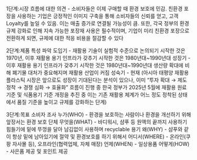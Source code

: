 1단계:시장 흐름에 대한 의견	- 소비자들은 이제 구매할 때 환경 보호에 민감. 
친환경 포장을 사용하는 기업은 긍정적인 이미지 구축을 통해 소비자들의 신뢰를 얻고, 고객 Loyalty를 높일 수 있음. 이는 매출 증가로 연결될 가능성이 큼.
또한, 각국 정부의 환경 규제 강화로 인해 지속 가능한 포장재 사용은 필수적이며, 기업이 미리 친환경 포장으로 전환하게 되면, 규제에 대한 적응 비용을 절감할 수 있다

2단계:제품 특성 파악 
도입기 - 재활용 기술이 실험적 수준으로 논의되기 시작한 것은 1970년, 이후 재활용 용기 인프라가 갖추기 시작한 것은 1980년대~1990년대
성장기 - 이후 재활용 용기 인프라가 갖추기 시작한 것은 1980년대~1990년대 생산량 확대에 비해 폐기물 대처가 중요해지며 재활용 산업이 커짐
성숙기 - 현재 (아시아 태평양 재활용 플라스틱 시장은 앞으로도 성장이 기대된다는 분석이 있으나, 이미 “투자 확대 → 제도 정착 → 경쟁 심화 → 효율화” 흐름이 진행 중
한국 정부가 2025년 5월에 재활용 원료 기준 및 식품용기 기준 개정을 추진 중 이는 기존 재활용 체계가 어느 정도 정착된 상태에서 품질 기준을 높이고 규제를 강화하는 단계)

3단계:목표 소비자 조사
누가(WHO) -	환경을 보호하는 사람이나 환경을 개선하기 위해 앞장서는 환경 보호 단체
무엇을(WHAT) -	바디워시, 샴푸 등 원액의 끝까지 사용하기 힘들기에 밑에 뚜껑을 달아 남김없이 사용하며 recyclable 용기
왜(WHY) -	샴푸와 같이 항상 밑에 남아있기에 절약 및 환경보호를 하기 위해서
어디서(WHERE)	- 온라인(쿠팡 자사몰 등), 오프라인(협력업체, 자체 매장)
언제(WHEN) - 	일상용품
어떻게(HOW) -	사은품 제공 및 포인트 제공
